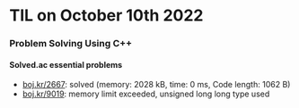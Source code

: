 # **TIL on October 10th 2022**
### Problem Solving Using C++
#### Solved.ac essential problems
- [boj.kr/2667](../../../Problem%20Solving/boj/solvedac/2667-10-10-2022.cpp): solved (memory: 2028 kB, time: 0 ms, Code length: 1062 B)
- [boj.kr/9019](../../../Problem%20Solving/boj/solvedac/9019-10-10-2022.cpp): memory limit exceeded, unsigned long long type used